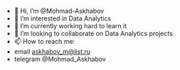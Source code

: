 - 👋 Hi, I’m @Mohmad-Askhabov
- 👀 I’m interested in Data Analytics
- 🌱 I’m currently working hard to learn it 
- 💞️ I’m looking to collaborate on Data Analytics projects
- 📫 How to reach me:
- email askhabov_m@list.ru
- telegram @Mohmad_Askhabov

<!---
Mohmad-Askhabov/Mohmad-Askhabov is a ✨ special ✨ repository because its `README.md` (this file) appears on your GitHub profile.
You can click the Preview link to take a look at your changes.
--->
